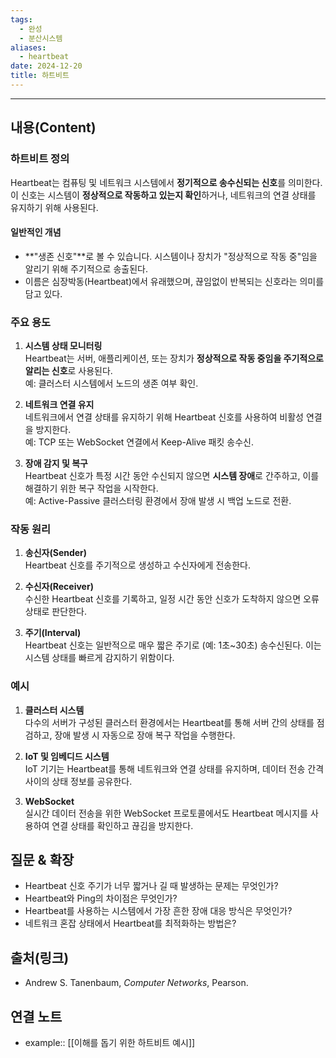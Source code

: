 ```yaml
---
tags:
  - 완성
  - 분산시스템
aliases:
  - heartbeat
date: 2024-12-20
title: 하트비트
---
```

---

## 내용(Content)

### 하트비트 정의

Heartbeat는 컴퓨팅 및 네트워크 시스템에서 **정기적으로 송수신되는 신호**를 의미한다. 이 신호는 시스템이 **정상적으로 작동하고 있는지 확인**하거나, 네트워크의 연결 상태를 유지하기 위해 사용된다.

#### 일반적인 개념

- **"생존 신호"**로 볼 수 있습니다. 시스템이나 장치가 "정상적으로 작동 중"임을 알리기 위해 주기적으로 송출된다.
- 이름은 심장박동(Heartbeat)에서 유래했으며, 끊임없이 반복되는 신호라는 의미를 담고 있다.

### 주요 용도

1. **시스템 상태 모니터링**  
    Heartbeat는 서버, 애플리케이션, 또는 장치가 **정상적으로 작동 중임을 주기적으로 알리는 신호**로 사용된다.  
    예: 클러스터 시스템에서 노드의 생존 여부 확인.
    
2. **네트워크 연결 유지**  
    네트워크에서 연결 상태를 유지하기 위해 Heartbeat 신호를 사용하여 비활성 연결을 방지한다.  
    예: TCP 또는 WebSocket 연결에서 Keep-Alive 패킷 송수신.
    
3. **장애 감지 및 복구**  
    Heartbeat 신호가 특정 시간 동안 수신되지 않으면 **시스템 장애**로 간주하고, 이를 해결하기 위한 복구 작업을 시작한다.  
    예: Active-Passive 클러스터링 환경에서 장애 발생 시 백업 노드로 전환.

### 작동 원리

1. **송신자(Sender)**  
    Heartbeat 신호를 주기적으로 생성하고 수신자에게 전송한다.
    
2. **수신자(Receiver)**  
    수신한 Heartbeat 신호를 기록하고, 일정 시간 동안 신호가 도착하지 않으면 오류 상태로 판단한다.
    
3. **주기(Interval)**  
    Heartbeat 신호는 일반적으로 매우 짧은 주기로 (예: 1초~30초) 송수신된다. 이는 시스템 상태를 빠르게 감지하기 위함이다.

### 예시

1. **클러스터 시스템**  
    다수의 서버가 구성된 클러스터 환경에서는 Heartbeat를 통해 서버 간의 상태를 점검하고, 장애 발생 시 자동으로 장애 복구 작업을 수행한다.
    
2. **IoT 및 임베디드 시스템**  
    IoT 기기는 Heartbeat를 통해 네트워크와 연결 상태를 유지하며, 데이터 전송 간격 사이의 상태 정보를 공유한다.
    
3. **WebSocket**  
    실시간 데이터 전송을 위한 WebSocket 프로토콜에서도 Heartbeat 메시지를 사용하여 연결 상태를 확인하고 끊김을 방지한다.



## 질문 & 확장

- Heartbeat 신호 주기가 너무 짧거나 길 때 발생하는 문제는 무엇인가?
- Heartbeat와 Ping의 차이점은 무엇인가?
- Heartbeat를 사용하는 시스템에서 가장 흔한 장애 대응 방식은 무엇인가?
- 네트워크 혼잡 상태에서 Heartbeat를 최적화하는 방법은?

## 출처(링크)

- Andrew S. Tanenbaum, _Computer Networks_, Pearson.


## 연결 노트

- example:: [[이해를 돕기 위한 하트비트 예시]]







